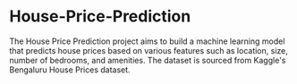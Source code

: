 # House-Price-Prediction
The House Price Prediction project aims to build a machine learning model that predicts house prices based on various features such as location, size, number of bedrooms, and amenities. The dataset is sourced from Kaggle's Bengaluru House Prices dataset.
